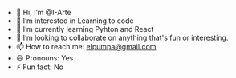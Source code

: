 - 👋 Hi, I’m @I-Arte
- 👀 I’m interested in Learning to code
- 🌱 I’m currently learning Pyhton and React
- 💞️ I’m looking to collaborate on anything that's fun or interesting.
- 📫 How to reach me: elpumpa@gmail.com
- 😄 Pronouns: Yes
- ⚡ Fun fact: No

<!---
I-Arte/I-Arte is a ✨ special ✨ repository because its `README.md` (this file) appears on your GitHub profile.
You can click the Preview link to take a look at your changes.
--->
